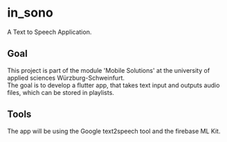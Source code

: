 # in_sono

A Text to Speech Application. 

## Goal

This project is part of the module 'Mobile Solutions' at the university of applied sciences Würzburg-Schweinfurt.  
The goal is to develop a flutter app, that takes text input and outputs audio files, which can be stored in playlists.

## Tools

The app will be using the Google text2speech tool and the firebase ML Kit.
